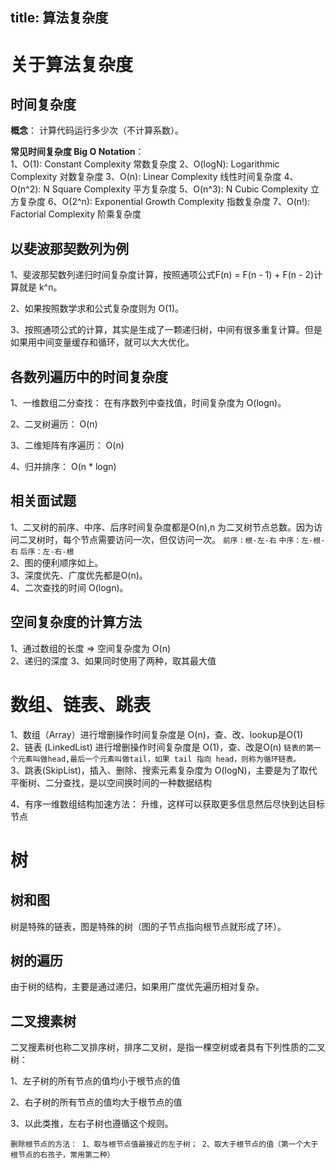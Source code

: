 title: 算法复杂度
---
# 关于算法复杂度
## 时间复杂度
**概念**： 计算代码运行多少次（不计算系数）。  

**常见时间复杂度 Big  O Notation**：  
1、O(1): Constant Complexity 常数复杂度
2、O(logN): Logarithmic Complexity 对数复杂度
3、O(n): Linear Complexity 线性时间复杂度
4、O(n^2): N Square Complexity 平方复杂度
5、O(n^3): N Cubic Complexity 立方复杂度
6、O(2^n): Exponential Growth Complexity 指数复杂度
7、O(n!): Factorial Complexity 阶乘复杂度
<br/>

## 以斐波那契数列为例
1、斐波那契数列递归时间复杂度计算，按照通项公式F(n) = F(n - 1) + F(n - 2)计算就是 k^n。  

2、如果按照数学求和公式复杂度则为 O(1)。  

3、按照通项公式的计算，其实是生成了一颗递归树，中间有很多重复计算。但是如果用中间变量缓存和循环，就可以大大优化。  

## 各数列遍历中的时间复杂度  
1、一维数组二分查找： 在有序数列中查找值，时间复杂度为 O(logn)。  

2、二叉树遍历： O(n)

3、二维矩阵有序遍历： O(n)  

4、归并排序： O(n * logn)


## 相关面试题  
1、二叉树的前序、中序、后序时间复杂度都是O(n),n 为二叉树节点总数。因为访问二叉树时，每个节点需要访问一次，但仅访问一次。
`前序：根-左-右`
`中序：左-根-右`
`后序：左-右-根`  
2、图的便利顺序如上。  
3、深度优先、广度优先都是O(n)。  
4、二次查找的时间 O(logn)。  

## 空间复杂度的计算方法  
1、通过数组的长度 => 空间复杂度为 O(n)  
2、递归的深度
3、如果同时使用了两种，取其最大值  

# 数组、链表、跳表
1、数组（Array）进行增删操作时间复杂度是 O(n)，查、改、lookup是O(1)  
2、链表 (LinkedList) 进行增删操作时间复杂度是 O(1)，查、改是O(n)
`
链表的第一个元素叫做head,最后一个元素叫做tail，如果 tail 指向 head，则称为循环链表。
`  
3、跳表(SkipList)，插入、删除、搜索元素复杂度为 O(logN)，主要是为了取代平衡树、二分查找，是以空间换时间的一种数据结构  

4、有序一维数组结构加速方法： 升维，这样可以获取更多信息然后尽快到达目标节点

# 树
## 树和图
树是特殊的链表，图是特殊的树（图的子节点指向根节点就形成了环）。
## 树的遍历
由于树的结构，主要是通过递归，如果用广度优先遍历相对复杂。
## 二叉搜素树
二叉搜素树也称二叉排序树，排序二叉树，是指一棵空树或者具有下列性质的二叉树：  

1、左子树的所有节点的值均小于根节点的值  

2、右子树的所有节点的值均大于根节点的值  

3、以此类推，左右子树也遵循这个规则。  

`删除根节点的方法： 1、取与根节点值最接近的左子树； 2、取大于根节点的值（第一个大于根节点的右孩子，常用第二种）`



